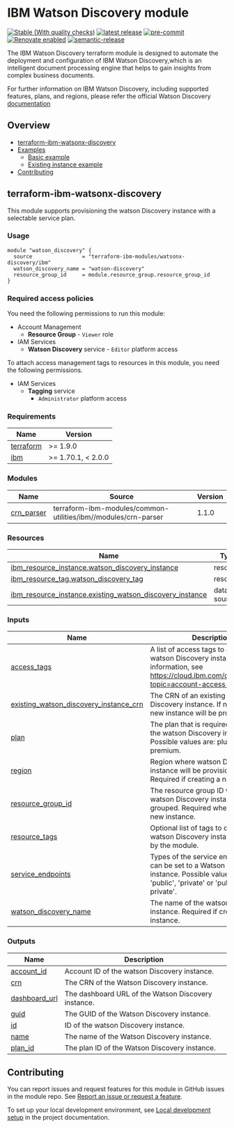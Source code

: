 <!-- Update this title with a descriptive name. Use sentence case. -->
# IBM Watson Discovery module

<!--
Update status and "latest release" badges:
  1. For the status options, see https://terraform-ibm-modules.github.io/documentation/#/badge-status
  2. Update the "latest release" badge to point to the correct module's repo. Replace "terraform-ibm-module-template" in two places.
-->
[![Stable (With quality checks)](https://img.shields.io/badge/Status-Stable%20(With%20quality%20checks)-green)](https://terraform-ibm-modules.github.io/documentation/#/badge-status)
[![latest release](https://img.shields.io/github/v/release/terraform-ibm-modules/terraform-ibm-watsonx-discovery?logo=GitHub&sort=semver)](https://github.com/terraform-ibm-modules/terraform-ibm-watsonx-discovery/releases/latest)
[![pre-commit](https://img.shields.io/badge/pre--commit-enabled-brightgreen?logo=pre-commit&logoColor=white)](https://github.com/pre-commit/pre-commit)
[![Renovate enabled](https://img.shields.io/badge/renovate-enabled-brightgreen.svg)](https://renovatebot.com/)
[![semantic-release](https://img.shields.io/badge/%20%20%F0%9F%93%A6%F0%9F%9A%80-semantic--release-e10079.svg)](https://github.com/semantic-release/semantic-release)

<!--
Add a description of modules in this repo.
Expand on the repo short description in the .github/settings.yml file.

For information, see "Module names and descriptions" at
https://terraform-ibm-modules.github.io/documentation/#/implementation-guidelines?id=module-names-and-descriptions
-->
The IBM Watson Discovery terraform module is designed to automate the deployment and configuration of IBM Watson Discovery,which is an intelligent document processing engine that helps to gain insights from complex business documents.

For further information on IBM Watson Discovery, including supported features, plans, and regions, please refer the official Watson Discovery [documentation](https://cloud.ibm.com/docs/discovery-data?topic=discovery-data-about)

<!-- The following content is automatically populated by the pre-commit hook -->
<!-- BEGIN OVERVIEW HOOK -->
## Overview
* [terraform-ibm-watsonx-discovery](#terraform-ibm-watsonx-discovery)
* [Examples](./examples)
    * [Basic example](./examples/basic)
    * [Existing instance example](./examples/existing-instance)
* [Contributing](#contributing)
<!-- END OVERVIEW HOOK -->


<!--
If this repo contains any reference architectures, uncomment the heading below and link to them.
(Usually in the `/reference-architectures` directory.)
See "Reference architecture" in the public documentation at
https://terraform-ibm-modules.github.io/documentation/#/implementation-guidelines?id=reference-architecture
-->
<!-- ## Reference architectures -->


<!-- Replace this heading with the name of the root level module (the repo name) -->
## terraform-ibm-watsonx-discovery

This module supports provisioning the watson Discovery instance with a selectable service plan.

### Usage

<!--
Add an example of the use of the module in the following code block.

Use real values instead of "var.<var_name>" or other placeholder values
unless real values don't help users know what to change.
-->

```hcl
module "watson_discovery" {
  source                = "terraform-ibm-modules/watsonx-discovery/ibm"
  watson_discovery_name = "watson-discovery"
  resource_group_id     = module.resource_group.resource_group_id
}

```

### Required access policies

<!-- PERMISSIONS REQUIRED TO RUN MODULE
If this module requires permissions, uncomment the following block and update
the sample permissions, following the format.
Replace the 'Sample IBM Cloud' service and roles with applicable values.
The required information can usually be found in the services official
IBM Cloud documentation.
To view all available service permissions, you can go in the
console at Manage > Access (IAM) > Access groups and click into an existing group
(or create a new one) and in the 'Access' tab click 'Assign access'.
-->

You need the following permissions to run this module:

* Account Management
  * **Resource Group**
        - `Viewer` role
* IAM Services
  * **Watson Discovery** service
        - `Editor` platform access

To attach access management tags to resources in this module, you need the following permissions.

- IAM Services
    - **Tagging** service
        - `Administrator` platform access

<!-- NO PERMISSIONS FOR MODULE
If no permissions are required for the module, uncomment the following
statement instead the previous block.
-->

<!-- No permissions are needed to run this module.-->


<!-- The following content is automatically populated by the pre-commit hook -->
<!-- BEGINNING OF PRE-COMMIT-TERRAFORM DOCS HOOK -->
### Requirements

| Name | Version |
|------|---------|
| <a name="requirement_terraform"></a> [terraform](#requirement\_terraform) | >= 1.9.0 |
| <a name="requirement_ibm"></a> [ibm](#requirement\_ibm) | >= 1.70.1, < 2.0.0 |

### Modules

| Name | Source | Version |
|------|--------|---------|
| <a name="module_crn_parser"></a> [crn\_parser](#module\_crn\_parser) | terraform-ibm-modules/common-utilities/ibm//modules/crn-parser | 1.1.0 |

### Resources

| Name | Type |
|------|------|
| [ibm_resource_instance.watson_discovery_instance](https://registry.terraform.io/providers/IBM-Cloud/ibm/latest/docs/resources/resource_instance) | resource |
| [ibm_resource_tag.watson_discovery_tag](https://registry.terraform.io/providers/IBM-Cloud/ibm/latest/docs/resources/resource_tag) | resource |
| [ibm_resource_instance.existing_watson_discovery_instance](https://registry.terraform.io/providers/IBM-Cloud/ibm/latest/docs/data-sources/resource_instance) | data source |

### Inputs

| Name | Description | Type | Default | Required |
|------|-------------|------|---------|:--------:|
| <a name="input_access_tags"></a> [access\_tags](#input\_access\_tags) | A list of access tags to apply to the watson Discovery instance. For more information, see https://cloud.ibm.com/docs/account?topic=account-access-tags-tutorial. | `list(string)` | `[]` | no |
| <a name="input_existing_watson_discovery_instance_crn"></a> [existing\_watson\_discovery\_instance\_crn](#input\_existing\_watson\_discovery\_instance\_crn) | The CRN of an existing watson Discovery instance. If not provided, a new instance will be provisioned. | `string` | `null` | no |
| <a name="input_plan"></a> [plan](#input\_plan) | The plan that is required to provision the watson Discovery instance. Possible values are: plus, enterprise, premium. | `string` | `"plus"` | no |
| <a name="input_region"></a> [region](#input\_region) | Region where watson Discovery instance will be provisioned. Required if creating a new instance. | `string` | `"us-south"` | no |
| <a name="input_resource_group_id"></a> [resource\_group\_id](#input\_resource\_group\_id) | The resource group ID where the watson Discovery instance will be grouped. Required when creating a new instance. | `string` | `null` | no |
| <a name="input_resource_tags"></a> [resource\_tags](#input\_resource\_tags) | Optional list of tags to describe the watson Discovery instance created by the module. | `list(string)` | `[]` | no |
| <a name="input_service_endpoints"></a> [service\_endpoints](#input\_service\_endpoints) | Types of the service endpoints that can be set to a Watson Discovery instance. Possible values are : 'public', 'private' or 'public-and-private'. | `string` | `"public-and-private"` | no |
| <a name="input_watson_discovery_name"></a> [watson\_discovery\_name](#input\_watson\_discovery\_name) | The name of the watson Discovery instance. Required if creating a new instance. | `string` | `null` | no |

### Outputs

| Name | Description |
|------|-------------|
| <a name="output_account_id"></a> [account\_id](#output\_account\_id) | Account ID of the watson Discovery instance. |
| <a name="output_crn"></a> [crn](#output\_crn) | The CRN of the Watson Discovery instance. |
| <a name="output_dashboard_url"></a> [dashboard\_url](#output\_dashboard\_url) | The dashboard URL of the Watson Discovery instance. |
| <a name="output_guid"></a> [guid](#output\_guid) | The GUID of the Watson Discovery instance. |
| <a name="output_id"></a> [id](#output\_id) | ID of the watson Discovery instance. |
| <a name="output_name"></a> [name](#output\_name) | The name of the Watson Discovery instance. |
| <a name="output_plan_id"></a> [plan\_id](#output\_plan\_id) | The plan ID of the Watson Discovery instance. |
<!-- END OF PRE-COMMIT-TERRAFORM DOCS HOOK -->

<!-- Leave this section as is so that your module has a link to local development environment set-up steps for contributors to follow -->
## Contributing

You can report issues and request features for this module in GitHub issues in the module repo. See [Report an issue or request a feature](https://github.com/terraform-ibm-modules/.github/blob/main/.github/SUPPORT.md).

To set up your local development environment, see [Local development setup](https://terraform-ibm-modules.github.io/documentation/#/local-dev-setup) in the project documentation.
